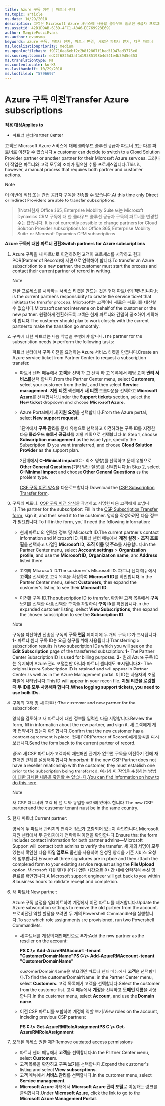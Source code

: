 ```yaml
---
title: Azure 구독 이전 | 파트너 센터
ms.topic: article
ms.date: 10/29/2018
description: 고객은 Microsoft Azure 서비스에 사용할 클라우드 솔루션 공급자 프로그램의 파트너를 변경할 수 있습니다. 그러나 이 작업은 파트너와 고객 모두의 조치가 필요한 수동 프로세스입니다.
ms.assetid: 42D1D9AB-613D-4FC1-A846-EE769923E699
author: MaggiePucciEvans
ms.author: evansma
keywords: Azure 구독, 파트너 전환, 파트너 변경, 새로운 파트너 받기, 다른 파트너
ms.localizationpriority: medium
ms.openlocfilehash: f91716aa6ebf2c2b8f2867f1bad61947ad3776e0
ms.sourcegitcommit: ed22f6825d3af1d19385198b4d511e4b39d5e353
ms.translationtype: MT
ms.contentlocale: ko-KR
ms.lasthandoff: 10/29/2018
ms.locfileid: "5796697"
---
```

# <a name="transfer-azure-subscriptions"></a><span data-ttu-id="d0730-105">Azure 구독 이전</span><span class="sxs-lookup"><span data-stu-id="d0730-105">Transfer Azure subscriptions</span></span> 

**<span data-ttu-id="d0730-106">적용 대상</span><span class="sxs-lookup"><span data-stu-id="d0730-106">Applies to</span></span>**

-  <span data-ttu-id="d0730-107">파트너 센터</span><span class="sxs-lookup"><span data-stu-id="d0730-107">Partner Center</span></span>

<span data-ttu-id="d0730-108">고객은 Microsoft Azure 서비스에 대해 클라우드 솔루션 공급자 파트너 또는 다른 파트너로 이전할 수 있습니다.</span><span class="sxs-lookup"><span data-stu-id="d0730-108">A customer can decide to switch to a Cloud Solution Provider partner or another partner for their Microsoft Azure services.</span></span> <span data-ttu-id="d0730-109">그러나 이 작업은 파트너와 고객 모두의 조치가 필요한 수동 프로세스입니다.</span><span class="sxs-lookup"><span data-stu-id="d0730-109">This is, however, a manual process that requires both partner and customer actions.</span></span>

>[!Note]  
><span data-ttu-id="d0730-110">이 이번에 직접 또는 간접 공급자 구독을 전송할 수 있습니다.</span><span class="sxs-lookup"><span data-stu-id="d0730-110">At this time only Direct or Indirect Providers are able to transfer subscriptions.</span></span>

>[!Note]<span data-ttu-id="d0730-111">현재 Office 365, Enterprise Mobility Suite 또는 Microsoft Dynamics CRM 구독에 대 한 클라우드 솔루션 공급자 구독의 파트너를 변경할 수는 없습니다.</span><span class="sxs-lookup"><span data-stu-id="d0730-111"> It is not currently possible to change partners for Cloud Solution Provider subscriptions for Office 365, Enterprise Mobility Suite, or Microsoft Dynamics CRM subscriptions.</span></span>



**<span data-ttu-id="d0730-112">Azure 구독에 대한 파트너 전환</span><span class="sxs-lookup"><span data-stu-id="d0730-112">Switch partners for Azure subscriptions</span></span>**

1.  <span data-ttu-id="d0730-113">Azure 구독을 새 파트너로 이전하려면 고객이 프로세스를 시작하고 현재 POR(Partner of Record)에 서면으로 연락해야 합니다.</span><span class="sxs-lookup"><span data-stu-id="d0730-113">To transfer an Azure subscription to a new partner, the customer must start the process and contact their current partner of record in writing.</span></span> 

    >[!Note]
    ><span data-ttu-id="d0730-114">전환 프로세스를 시작하는 서비스 티켓을 만드는 것은 현재 파트너의 책임입니다.</span><span class="sxs-lookup"><span data-stu-id="d0730-114">It is the current partner's responsibility to create the service ticket that initiates the transfer process.</span></span> <span data-ttu-id="d0730-115">Microsoft는 고객이나 새로운 파트너를 대신할 수 없습니다.</span><span class="sxs-lookup"><span data-stu-id="d0730-115">Microsoft cannot intervene on behalf of the customer or the new partner.</span></span> <span data-ttu-id="d0730-116">원활하게 전환하도록 고객은 현재 파트너와 긴밀히 공조하여 계획해야 합니다.</span><span class="sxs-lookup"><span data-stu-id="d0730-116">The customer should plan to work closely with the current partner to make the transition go smoothly.</span></span>

2.  <span data-ttu-id="d0730-117">구독에 대한 파트너는 다음 작업을 수행해야 합니다.</span><span class="sxs-lookup"><span data-stu-id="d0730-117">The partner for the subscription needs to perform the following tasks:</span></span>

    <span data-ttu-id="d0730-118">파트너 센터에서 구독 이전을 요청하는 Azure 서비스 티켓을 만듭니다.</span><span class="sxs-lookup"><span data-stu-id="d0730-118">Create an Azure service ticket from Partner Center to request a subscription transfer:</span></span>

    -   <span data-ttu-id="d0730-119">파트너 센터 메뉴에서 **고객**을 선택 하 고 선택 하 고 목록에서 해당 고객 **관리 서비스를**선택 합니다.</span><span class="sxs-lookup"><span data-stu-id="d0730-119">From the Partner Center menu, select **Customers**, select your customer from the list, and then select **Service management**.</span></span> <span data-ttu-id="d0730-120">**지원 티켓** 섹션에서 **새 티켓** 드롭다운을 선택하고 **Microsoft Azure**를 선택합니다.</span><span class="sxs-lookup"><span data-stu-id="d0730-120">Under the **Support tickets** section, select the **New ticket** dropdown and choose **Microsoft Azure**.</span></span>

    -   <span data-ttu-id="d0730-121">Azure Portal에서 **새 지원 요청**을 선택합니다.</span><span class="sxs-lookup"><span data-stu-id="d0730-121">From the Azure portal, select **New support request**.</span></span>

        <span data-ttu-id="d0730-122">1단계에서 **구독 관리**를 문제 유형으로 선택하고 이전하려는 구독 ID를 지정한 다음 **클라우드 솔루션 공급자**를 지원 계획으로 선택합니다.</span><span class="sxs-lookup"><span data-stu-id="d0730-122">In Step 1, choose **Subscription management** as the issue type, specify the Subscription ID you want transferred, and choose **Cloud Solution Provider** as the support plan.</span></span>

        <span data-ttu-id="d0730-123">2단계에서 **C–Minimal impact**(C - 최소 영향)를 선택하고 문제 유형으로 **Other General Questions**(기타 일반 질문)를 선택합니다.</span><span class="sxs-lookup"><span data-stu-id="d0730-123">In Step 2, select **C–Minimal impact** and choose **Other General Questions** as the problem type.</span></span>

        <span data-ttu-id="d0730-124">[CSP 구독 이전 양식](https://assets.windowsphone.com/5222c408-e546-4e01-b72a-2ec7d4c43d57/CSP_Subscription_Transfer_Form_Azure_InvariantCulture_Default.zip)을 다운로드합니다.</span><span class="sxs-lookup"><span data-stu-id="d0730-124">Download the [CSP Subscription Transfer form](https://assets.windowsphone.com/5222c408-e546-4e01-b72a-2ec7d4c43d57/CSP_Subscription_Transfer_Form_Azure_InvariantCulture_Default.zip).</span></span>

3.  <span data-ttu-id="d0730-125">구독의 파트너: [CSP 구독 이전 양식](https://assets.windowsphone.com/5222c408-e546-4e01-b72a-2ec7d4c43d57/CSP_Subscription_Transfer_Form_Azure_InvariantCulture_Default.zip)을 작성하고 서명한 다음 고객에게 보냅니다.</span><span class="sxs-lookup"><span data-stu-id="d0730-125">The partner for the subscription: Fill in the [CSP Subscription Transfer form](https://assets.windowsphone.com/5222c408-e546-4e01-b72a-2ec7d4c43d57/CSP_Subscription_Transfer_Form_Azure_InvariantCulture_Default.zip), sign it, and then send it to the customer.</span></span> <span data-ttu-id="d0730-126">양식을 작성하려면 다음 정보가 필요합니다.</span><span class="sxs-lookup"><span data-stu-id="d0730-126">To fill in the form, you'll need the following information:</span></span>

    -   <span data-ttu-id="d0730-127">현재 파트너의 연락처 정보 및 Microsoft ID.</span><span class="sxs-lookup"><span data-stu-id="d0730-127">The current partner's contact information and Microsoft ID.</span></span> <span data-ttu-id="d0730-128">파트너 센터 메뉴에서 **계정 설정** &gt; **조직 프로필**을 선택하고 나열된 **Microsoft ID**, **조직 이름** 및 **주소**를 사용합니다.</span><span class="sxs-lookup"><span data-stu-id="d0730-128">In the Partner Center menu, select **Account settings** &gt; **Organization profile**, and use the **Microsoft ID**, **Organization name**, and **Address** listed there.</span></span>

    -   <span data-ttu-id="d0730-129">고객의 Microsoft ID.</span><span class="sxs-lookup"><span data-stu-id="d0730-129">The customer's Microsoft ID.</span></span> <span data-ttu-id="d0730-130">파트너 센터 메뉴에서 **고객**을 선택하고 고객 목록을 확장하여 **Microsoft ID**를 확인합니다.</span><span class="sxs-lookup"><span data-stu-id="d0730-130">In the Partner Center menu, select **Customers**, then expand the customer's listing to see their **Microsoft ID**.</span></span>

    -   <span data-ttu-id="d0730-131">이전할 구독 ID.</span><span class="sxs-lookup"><span data-stu-id="d0730-131">The subscription ID to transfer.</span></span> <span data-ttu-id="d0730-132">확장된 고객 목록에서 **구독 보기**를 선택한 다음 선택한 구독을 확장하여 **구독 ID**를 확인합니다.</span><span class="sxs-lookup"><span data-stu-id="d0730-132">In the expanded customer listing, select **View Subscriptions**, then expand the chosen subscription to see the **Subscription ID**.</span></span>

     >[!Note]
     ><span data-ttu-id="d0730-133">구독을 이전하면 전송된 구독의 **구독 편집** 페이지에 두 개의 구독 ID가 표시됩니다. **1**- 파트너 센터 구독 ID는 요금 청구를 위해 사용됩니다.</span><span class="sxs-lookup"><span data-stu-id="d0730-133">Transferring a subscription results in two subscription IDs which you will see on the **Edit Subscription** page of the transferred subscription: **1**- The Partner Center Subscription ID is used for billing purposes.</span></span> 
    <span data-ttu-id="d0730-134">**2**- 원래 Azure 구독 ID는 유지되며 Azure 관리 포털뿐만 아니라 파트너 센터에도 표시됩니다.</span><span class="sxs-lookup"><span data-stu-id="d0730-134">**2**-  The original Azure Subscription ID is retained and will appear in Partner Center as well as in the Azure Management portal.</span></span> <span data-ttu-id="d0730-135">이 ID는 사용자의 조정 파일에 나타납니다.</span><span class="sxs-lookup"><span data-stu-id="d0730-135">This ID will appear in your recon file.</span></span>  **<span data-ttu-id="d0730-136">지원 티켓을 로깅할 때 두 ID를 모두 사용해야 합니다.</span><span class="sxs-lookup"><span data-stu-id="d0730-136">When logging support tickets, you need to use both IDs.</span></span>**

4.  <span data-ttu-id="d0730-137">구독의 고객 및 새 파트너:</span><span class="sxs-lookup"><span data-stu-id="d0730-137">The customer and new partner for the subscription:</span></span>

    <span data-ttu-id="d0730-138">양식을 검토하고 새 파트너에 대한 정보를 입력한 다음 서명합니다.</span><span class="sxs-lookup"><span data-stu-id="d0730-138">Review the form, fill in information about the new partner, and sign it.</span></span> <span data-ttu-id="d0730-139">새 고객에게 계약 협약서가 있는지 확인합니다.</span><span class="sxs-lookup"><span data-stu-id="d0730-139">Confirm that the new customer has a contract agreement in place.</span></span> <span data-ttu-id="d0730-140">현재 POR(Partner of Record)에게 양식을 다시 보냅니다.</span><span class="sxs-lookup"><span data-stu-id="d0730-140">Send the form back to the current partner of record.</span></span>

    <span data-ttu-id="d0730-141">*중요*: 새 CSP 파트너가 고객과의 재판매인 관계가 없으면 구독을 이전하기 전에 재판매인 관계를 설정해야 합니다.</span><span class="sxs-lookup"><span data-stu-id="d0730-141">*Important*: If the new CSP Partner does not have a reseller relationship with the customer, they must establish one prior to the subscription being transferred.</span></span> <span data-ttu-id="d0730-142">[여기서 이 작업을 수행하는 방법에 대한 자세한 내용을 확인할 수 있습니다](request-a-relationship-with-a-customer.md).</span><span class="sxs-lookup"><span data-stu-id="d0730-142">[You can find information on how to do this here](request-a-relationship-with-a-customer.md).</span></span>

    >[!Note]
    ><span data-ttu-id="d0730-143">새 CSP 파트너와 고객 테 넌 트와 동일한 국가에 있어야 합니다.</span><span class="sxs-lookup"><span data-stu-id="d0730-143">The new CSP partner and the customer tenant must be in the same country.</span></span> 

5.  <span data-ttu-id="d0730-144">현재 파트너:</span><span class="sxs-lookup"><span data-stu-id="d0730-144">Current partner:</span></span>

    <span data-ttu-id="d0730-145">양식에 두 파트너 관리자의 연락처 정보가 포함되어 있는지 확인합니다. Microsoft 지원 센터에서 두 관리자에게 연락하여 이전을 확인합니다.</span><span class="sxs-lookup"><span data-stu-id="d0730-145">Ensure that the form includes contact information for both partner admins—Microsoft Support will contact both admins to verify the transfer.</span></span> <span data-ttu-id="d0730-146">세 개의 서명이 모두 있는지 확인한 다음 **파일 업로드** 옵션을 사용하여 완성된 양식을 기존 서비스 요청에 첨부합니다.</span><span class="sxs-lookup"><span data-stu-id="d0730-146">Ensure all three signatures are in place and then attach the completed form to your existing service request using the **File Upload** option.</span></span> <span data-ttu-id="d0730-147">Microsoft 지원 엔지니어가 업무 시간으로 8시간 내에 연락하여 수신 및 완료를 확인합니다.</span><span class="sxs-lookup"><span data-stu-id="d0730-147">A Microsoft support engineer will get back to you within 8 business hours to validate receipt and completion.</span></span>

6.  <span data-ttu-id="d0730-148">새 파트너:</span><span class="sxs-lookup"><span data-stu-id="d0730-148">New partner:</span></span>

    <span data-ttu-id="d0730-149">Azure 구독 설정을 업데이트하여 계정에서 이전 파트너를 제거합니다.</span><span class="sxs-lookup"><span data-stu-id="d0730-149">Update the Azure subscription settings to remove the old partner from the account.</span></span> <span data-ttu-id="d0730-150">프로비전된 역할 할당을 보려면 두 개의 Powershell Commandlet을 실행합니다.</span><span class="sxs-lookup"><span data-stu-id="d0730-150">To see which role assignments are provisioned, run two Powershell Commandlets.</span></span>

    -   <span data-ttu-id="d0730-151">새 파트너를 계정의 재판매인으로 추가:</span><span class="sxs-lookup"><span data-stu-id="d0730-151">Add the new partner as the reseller on the account:</span></span>

        **<span data-ttu-id="d0730-152">PS C:\\&gt; Add-AzureRMAccount -tenant "CustomerDomainName"</span><span class="sxs-lookup"><span data-stu-id="d0730-152">PS C:\\&gt; Add-AzureRMAccount -tenant "CustomerDomainName"</span></span>**

        <span data-ttu-id="d0730-153">customerDomainName을 찾으려면 파트너 센터 메뉴에서 **고객**을 선택합니다.</span><span class="sxs-lookup"><span data-stu-id="d0730-153">To find the customerDomainName: in the Partner Center menu, select **Customers**.</span></span> <span data-ttu-id="d0730-154">고객 목록에서 고객을 선택합니다.</span><span class="sxs-lookup"><span data-stu-id="d0730-154">Select the customer from the customer list.</span></span> <span data-ttu-id="d0730-155">고객 메뉴에서 **계정**을 선택하고 **도메인 이름**을 사용합니다.</span><span class="sxs-lookup"><span data-stu-id="d0730-155">In the customer menu, select **Account**, and use the **Domain name**.</span></span>

    -   <span data-ttu-id="d0730-156">이전 CSP 파트너를 포함하여 계정의 역할 보기:</span><span class="sxs-lookup"><span data-stu-id="d0730-156">View roles on the account, including previous CSP partners:</span></span>

        **<span data-ttu-id="d0730-157">PS C:\\&gt; Get-AzureRMRoleAssignment</span><span class="sxs-lookup"><span data-stu-id="d0730-157">PS C:\\&gt; Get-AzureRMRoleAssignment</span></span>**

7. <span data-ttu-id="d0730-158">오래된 액세스 권한 제거</span><span class="sxs-lookup"><span data-stu-id="d0730-158">Remove outdated access permissions</span></span>

    -  <span data-ttu-id="d0730-159">파트너 센터 메뉴에서 **고객**을 선택합니다.</span><span class="sxs-lookup"><span data-stu-id="d0730-159">In the Partner Center menu, select **Customers**.</span></span> 
    -  <span data-ttu-id="d0730-160">고객 목록을 확장하고 **구독 보기**를 선택합니다.</span><span class="sxs-lookup"><span data-stu-id="d0730-160">Expand the customer's listing and select **View subscriptions**.</span></span> 
    -  <span data-ttu-id="d0730-161">고객 메뉴에서 **서비스 관리**를 선택합니다.</span><span class="sxs-lookup"><span data-stu-id="d0730-161">In the customer menu, select **Service management**.</span></span> 
    -  <span data-ttu-id="d0730-162">**Microsoft Azure** 아래에서 **Microsoft Azure 관리 포털**로 이동하는 링크를 클릭합니다.</span><span class="sxs-lookup"><span data-stu-id="d0730-162">Under **Microsoft Azure**, click the link to go to the **Microsoft Azure Management Portal**.</span></span>

 

 



